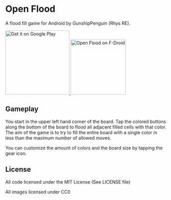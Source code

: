 # Open Flood

A flood fill game for Android by GunshipPenguin (Rhys RE).

<a href="https://play.google.com/store/apps/details?id=com.gunshippenguin.openflood">
    <img alt="Get it on Google Play" src="https://play.google.com/intl/en_us/badges/images/apps/en-play-badge.png" width="200"/>
</a>
<a href="https://f-droid.org/repository/browse/?fdid=com.gunshippenguin.openflood">
    <img alt="Open Flood on F-Droid" src="https://f-droid.org/wiki/images/d/d3/F-Droid-button_bigger.png" width="172"/>
</a>

## Gameplay

You start in the upper left hand corner of the board. Tap the colored buttons along the
bottom of the board to flood all adjacent filled cells with that color. The aim of the game
is to try to fill the entire board with a single color in less than the maximum number of
allowed moves.

You can customize the amount of colors and the board size by tapping the gear icon.

## License

All code licensed under the MIT License (See LICENSE file)

All images licensed under CC0
